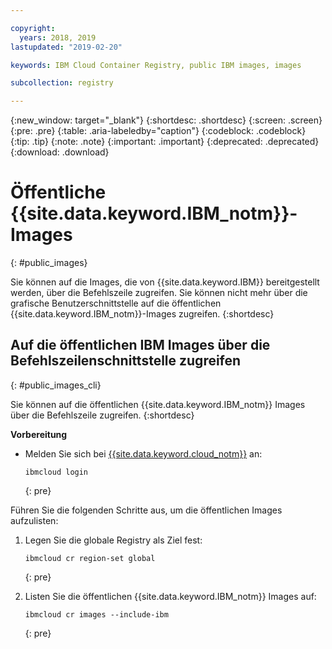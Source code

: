 ```yaml
---

copyright:
  years: 2018, 2019
lastupdated: "2019-02-20"

keywords: IBM Cloud Container Registry, public IBM images, images

subcollection: registry

---
```


{:new_window: target="_blank"}
{:shortdesc: .shortdesc}
{:screen: .screen}
{:pre: .pre}
{:table: .aria-labeledby="caption"}
{:codeblock: .codeblock}
{:tip: .tip}
{:note: .note}
{:important: .important}
{:deprecated: .deprecated}
{:download: .download}

# Öffentliche {{site.data.keyword.IBM_notm}}-Images
{: #public_images}

Sie können auf die Images, die von {{site.data.keyword.IBM}} bereitgestellt werden, über die Befehlszeile zugreifen. Sie können nicht mehr über die grafische Benutzerschnittstelle auf die öffentlichen {{site.data.keyword.IBM_notm}}-Images zugreifen.
{:shortdesc}

## Auf die öffentlichen IBM Images über die Befehlszeilenschnittstelle zugreifen
{: #public_images_cli}

Sie können auf die öffentlichen {{site.data.keyword.IBM_notm}} Images über die Befehlszeile zugreifen.
{:shortdesc}

**Vorbereitung**

- Melden Sie sich bei [{{site.data.keyword.cloud_notm}}](/docs/cli/reference/ibmcloud/bx_cli.html#ibmcloud_login) an:

  ```
  ibmcloud login
  ```
  {: pre}

Führen Sie die folgenden Schritte aus, um die öffentlichen Images aufzulisten:

1. Legen Sie die globale Registry als Ziel fest:

   ```
   ibmcloud cr region-set global
   ```
   {: pre}

2. Listen Sie die öffentlichen {{site.data.keyword.IBM_notm}} Images auf:

   ```
   ibmcloud cr images --include-ibm
   ```
   {: pre}
